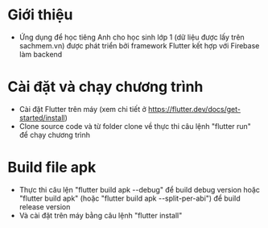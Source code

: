 # Giới thiệu
- Ứng dụng để học tiêng Anh cho học sinh lớp 1 (dữ liệu được lấy trên sachmem.vn) được phát triển bởi framework Flutter kết hợp với Firebase làm backend

# Cài đặt và chạy chương trình 
- Cài đặt Flutter trên máy (xem chi tiết ở https://flutter.dev/docs/get-started/install)
- Clone source code và từ folder clone về thực thi câu lệnh "flutter run" để chạy chương trình

# Build file apk
- Thực thi câu lện "flutter build apk --debug" để build debug version hoặc "flutter build apk" (hoặc "flutter build apk --split-per-abi") để build release version 
- Và cài đặt trên máy bằng câu lệnh "flutter install"
